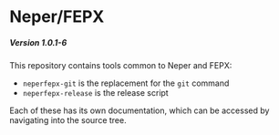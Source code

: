 # Neper/FEPX

##### Version 1.0.1-6

This repository contains tools common to Neper and FEPX:

- `neperfepx-git` is the replacement for the `git` command
- `neperfepx-release` is the release script

Each of these has its own documentation, which can be accessed by navigating into the source tree.
